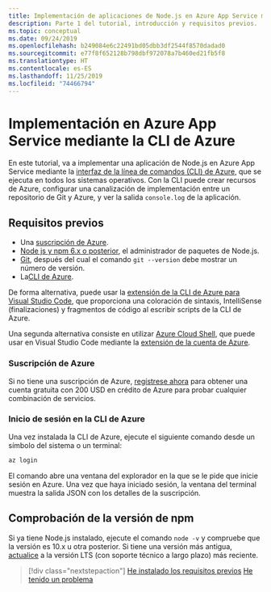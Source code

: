 ```yaml
---
title: Implementación de aplicaciones de Node.js en Azure App Service mediante la CLI de Azure
description: Parte 1 del tutorial, introducción y requisitos previos.
ms.topic: conceptual
ms.date: 09/24/2019
ms.openlocfilehash: b249084e6c22491bd05dbb3df2544f8570dadad0
ms.sourcegitcommit: e77f8f652128b798dbf972078a7b460ed21fb5f8
ms.translationtype: HT
ms.contentlocale: es-ES
ms.lasthandoff: 11/25/2019
ms.locfileid: "74466794"
---
```

# <a name="deploy-to-azure-app-service-using-the-azure-cli"></a>Implementación en Azure App Service mediante la CLI de Azure

En este tutorial, va a implementar una aplicación de Node.js en Azure App Service mediante la [interfaz de la línea de comandos (CLI) de Azure](https://docs.microsoft.com/cli/azure/overview?view=azure-cli-latest), que se ejecuta en todos los sistemas operativos. Con la CLI puede crear recursos de Azure, configurar una canalización de implementación entre un repositorio de Git y Azure, y ver la salida `console.log` de la aplicación.

## <a name="prerequisites"></a>Requisitos previos

- Una [suscripción de Azure](#azure-subscription).
- [Node js y npm 6.x o posterior](https://nodejs.org/en/download), el administrador de paquetes de Node.js.
- [Git](https://git-scm.com/downloads), después del cual el comando `git --version` debe mostrar un número de versión.
- La[CLI de Azure](https://docs.microsoft.com/cli/azure/install-azure-cli).

De forma alternativa, puede usar la [extensión de la CLI de Azure para Visual Studio Code](https://marketplace.visualstudio.com/items?itemName=ms-vscode.azurecli), que proporciona una coloración de sintaxis, IntelliSense (finalizaciones) y fragmentos de código al escribir scripts de la CLI de Azure.

Una segunda alternativa consiste en utilizar [Azure Cloud Shell](https://docs.microsoft.com/azure/cloud-shell/overview), que puede usar en Visual Studio Code mediante la [extensión de la cuenta de Azure](https://marketplace.visualstudio.com/items?itemName=ms-vscode.azure-account).

### <a name="azure-subscription"></a>Suscripción de Azure

Si no tiene una suscripción de Azure, [regístrese ahora](https://azure.microsoft.com/free/?utm_source=campaign&utm_campaign=vscode-tutorial-node-git&mktingSource=vscode-tutorial-node-git) para obtener una cuenta gratuita con 200 USD en crédito de Azure para probar cualquier combinación de servicios.

### <a name="sign-in-to-the-azure-cli"></a>Inicio de sesión en la CLI de Azure

Una vez instalada la CLI de Azure, ejecute el siguiente comando desde un símbolo del sistema o un terminal:

```bash
az login
```

El comando abre una ventana del explorador en la que se le pide que inicie sesión en Azure. Una vez que haya iniciado sesión, la ventana del terminal muestra la salida JSON con los detalles de la suscripción.

## <a name="check-npm-version"></a>Comprobación de la versión de npm

Si ya tiene Node.js instalado, ejecute el comando `node -v` y compruebe que la versión es 10.x u otra posterior. Si tiene una versión más antigua, [actualice](https://nodejs.org/en/download/) a la versión LTS (con soporte técnico a largo plazo) más reciente.

> [!div class="nextstepaction"]
> [He instalado los requisitos previos](tutorial-vscode-azure-cli-node-02.md) [He tenido un problema](https://www.research.net/r/PWZWZ52?tutorial=node-deployment&step=getting-started)
